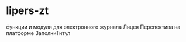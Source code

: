 # lipers-zt


функции и модули для электронного журнала Лицея Перспектива на платформе ЗаполниТитул
